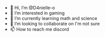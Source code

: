- 👋 Hi, I’m @D4nielle-o
- 👀 I’m interested in gaming
- 🌱 I’m currently learning math and science
- 💞️ I’m looking to collaborate on I'm not sure
- 📫 How to reach me discord 

<!---
D4nielle-o/D4nielle-o is a ✨ special ✨ repository because its `README.md` (this file) appears on your GitHub profile.
You can click the Preview link to take a look at your changes.
--->
